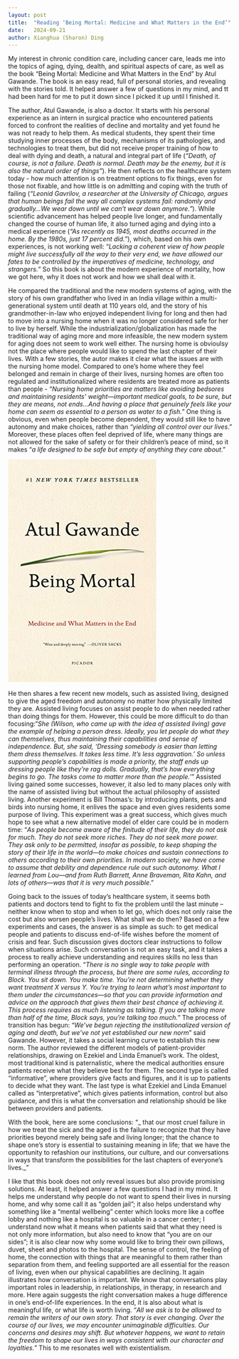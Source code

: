 ```yaml
---
layout: post
title:  "Reading ‘Being Mortal: Medicine and What Matters in the End’"
date:   2024-09-21
author: Xianghua (Sharon) Ding
---
```


<p class="intro"><span class="dropcap">M</span>y interest in chronic condition care, including cancer care, leads me into the topics of aging, dying, dealth, and spiritual aspects of care, as well as the book “Being Mortal: Medicine and What Matters in the End” by Atul Gawande. The book is an easy read, full of personal stories, and revealing with the stories told. It helped answer a few of questions in my mind, and tt had been hard for me to put it down since I picked it up until I finished it.  </p>


The author,  Atul Gawande, is also a doctor. It starts with his personal experience as an intern in surgical practice who encountered patients forced to confront the realities of decline and mortality and yet found he was not ready to help them. As medical students, they spent their time studying inner processes of the body, mechanisms of its pathologies, and technologies to treat them, but did not receive proper training of how to deal with dying and death, a natural and integral part of life (_“Death, of course, is not a failure. Death is normal. Death may be the enemy, but it is also the natural order of things”_). He then reflects on the healthcare system today - how much attention is on treatment options to fix things, even for those not fixable, and how little is on admitting and coping with the truth of failing (_“Leonid Gavrilov, a researcher at the University of Chicago, argues that human beings fail the way all complex systems fail: randomly and gradually…We wear down until we can’t wear down anymore.”_).  While scientific advancement has helped people live longer, and fundamentally changed the course of human life, it also turned aging and dying into a medical experience (_“As recently as 1945, most deaths occurred in the home. By the 1980s, just 17 percent did.”_), which, based on his own experiences, is not working well: “_Lacking a coherent view of how people might live successfully all the way to their very end, we have allowed our fates to be controlled by the imperatives of medicine, technology, and strangers._”  So this book is about the modern experience of mortality, how we got here, why it does not work and how we shall deal with it.

He compared the traditional and the new modern systems of aging, with the story of his own grandfather who lived in an India village within a multi-generational system until death at 110 years old, and the story of his grandmother-in-law who enjoyed independent living for long and then had to move into a nursing home when it was no longer considered safe for her to live by herself. While the industrialization/globalization has made the traditional way of aging more and more infeasible, the new modern system for aging does not seem to work well either. The nursing home is obvioulsy not the place where people would like to spend the last chapter of their lives. With a few stories, the autor makes it clear what the issues are with the nursing home model. Compared to one’s home where they feel belonged and remain in charge of their lives, nursing homes are often too regulated and institutionalized where residents are treated more as patients than people - “_Nursing home priorities are matters like avoiding bedsores and maintaining residents’ weight—important medical goals, to be sure, but they are means, not ends…And having a place that genuinely feels like your home can seem as essential to a person as water to a fish._” One thing is obvious, even when people become dependent, they would still like to have autonomy and make choices, rather than _“yielding all control over our lives_.” Moreover, these places often feel deprived of life, where many things are not allowed for the sake of safety or for their children’s peace of mind, so it makes “_a life designed to be safe but empty of anything they care about_.” 

<img src="/assets/img/bing_mortal.jpg" alt=""> 

He then shares a few recent new models, such as assisted living, designed to give the aged freedom and autonomy no matter how physically limited they are. Assisted living focuses on assist people to do when needed rather than doing things for them. However, this could be more difficult to do than focusing:“_She (Wilson, who came up with the idea of assisted living) gave the example of helping a person dress. Ideally, you let people do what they can themselves, thus maintaining their capabilities and sense of independence. But, she said, ‘Dressing somebody is easier than letting them dress themselves. It takes less time. It’s less aggravation.’ So unless supporting people’s capabilities is made a priority, the staff ends up dressing people like they’re rag dolls. Gradually, that’s how everything begins to go. The tasks come to matter more than the people.’_” Assisted living gained some successes, however, it also led to many places only with the name of assisted living but without the actual philosophy of assisted living. Another experiment is Bill Thomas’s: by introducing plants, pets and birds into nursing home, it enlives the space and even gives residents some purpose of living. This experiment was a great success, which gives much hope to see what a new alternative model of elder care could be in modern time: “_As people become aware of the finitude of their life, they do not ask for much. They do not seek more riches. They do not seek more power. They ask only to be permitted, insofar as possible, to keep shaping the story of their life in the world—to make choices and sustain connections to others according to their own priorities. In modern society, we have come to assume that debility and dependence rule out such autonomy. What I learned from Lou—and from Ruth Barrett, Anne Braveman, Rita Kahn, and lots of others—was that it is very much possible_.”

Going back to the issues of today’s healthcare system, it seems both patients and doctors tend to fight to fix the problem until the last minute – neither know when to stop and when to let go, which does not only raise the cost but also worsen people’s lives. What shall we do then? Based on a few experiments and cases, the answer is as simple as such: to get medical people and patients to discuss end-of-life wishes before the moment of crisis and fear. Such discussion gives doctors clear instructions to follow when situations arise. Such conversation is not an easy task, and it takes a process to really achieve understanding and requires skills no less than performing  an operation. “_There is no single way to take people with terminal illness through the process, but there are some rules, according to Block. You sit down. You make time. You’re not determining whether they want treatment X versus Y. You’re trying to learn what’s most important to them under the circumstances—so that you can provide information and advice on the approach that gives them their best chance of achieving it. This process requires as much listening as talking. If you are talking more than half of the time, Block says, you’re talking too much._”  The process of transition has begun: “_We’ve begun rejecting the institutionalized version of aging and death, but we’ve not yet established our new norm_” said Gawande.  However, it takes a social learning curve to establish this new norm. The author reviewed the different models of patient-provider relationships, drawing on Ezekiel and Linda Emanuel’s work. The oldest, most traditional kind is paternalistic, where the medical authorities ensure patients receive what they believe best for them. The second type is called “informative”, where providers give facts and figures, and it is up to patients to decide what they want. The last type is what Ezekiel and Linda Emanuel called as “interpretative”, which gives patients information, control but also guidance, and this is what the conversation and relationship should be like between providers and patients.

 With the book, here are some conclusions: “_ that our most cruel failure in how we treat the sick and the aged is the failure to recognize that they have priorities beyond merely being safe and living longer; that the chance to shape one’s story is essential to sustaining meaning in life; that we have the opportunity to refashion our institutions, our culture, and our conversations in ways that transform the possibilities for the last chapters of everyone’s lives._”
 
I like that this book does not only reveal issues but also provide promising solutions. At least, it helped answer a few questions I had in my mind. It helps me understand why people do not want to spend their lives in nursing home, and why some call it as “golden jail”; it also helps understand why something like a “mental wellbeing” center which looks more like a coffee lobby and nothing like a hospital is so valuable in a cancer center; I understand now what it means when patients said that what they need is not only more information, but also need to know that “you are on our sides”; it is also clear now why some would like to bring their own pillows, duvet, sheet and photos to the hospital. The sense of control, the feeling of home, the connection with things that are meaningful to them rather than separation from them, and feeling supported are all essential for the reason of living, even when our physical capabilities are declining. It again illustrates how conversation is important. We know that conversations play important roles in leadership, in relationships, in therapy, in research and more. Here again suggests the right conversation makes a huge difference in one’s end-of-life experiences. In the end, it is also about what is meaningful life, or what life is worth living. “_All we ask is to be allowed to remain the writers of our own story. That story is ever changing. Over the course of our lives, we may encounter unimaginable difficulties. Our concerns and desires may shift. But whatever happens, we want to retain the freedom to shape our lives in ways consistent with our character and loyalties._” This to me resonates well with existentialism. 


